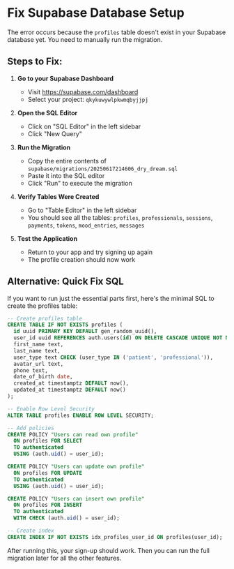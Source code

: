 # Fix Supabase Database Setup

The error occurs because the `profiles` table doesn't exist in your Supabase database yet. You need to manually run the migration.

## Steps to Fix:

1. **Go to your Supabase Dashboard**
   - Visit https://supabase.com/dashboard
   - Select your project: `qkykuwywlpkwmqbyjjpj`

2. **Open the SQL Editor**
   - Click on "SQL Editor" in the left sidebar
   - Click "New Query"

3. **Run the Migration**
   - Copy the entire contents of `supabase/migrations/20250617214606_dry_dream.sql`
   - Paste it into the SQL editor
   - Click "Run" to execute the migration

4. **Verify Tables Were Created**
   - Go to "Table Editor" in the left sidebar
   - You should see all the tables: `profiles`, `professionals`, `sessions`, `payments`, `tokens`, `mood_entries`, `messages`

5. **Test the Application**
   - Return to your app and try signing up again
   - The profile creation should now work

## Alternative: Quick Fix SQL

If you want to run just the essential parts first, here's the minimal SQL to create the profiles table:

```sql
-- Create profiles table
CREATE TABLE IF NOT EXISTS profiles (
  id uuid PRIMARY KEY DEFAULT gen_random_uuid(),
  user_id uuid REFERENCES auth.users(id) ON DELETE CASCADE UNIQUE NOT NULL,
  first_name text,
  last_name text,
  user_type text CHECK (user_type IN ('patient', 'professional')),
  avatar_url text,
  phone text,
  date_of_birth date,
  created_at timestamptz DEFAULT now(),
  updated_at timestamptz DEFAULT now()
);

-- Enable Row Level Security
ALTER TABLE profiles ENABLE ROW LEVEL SECURITY;

-- Add policies
CREATE POLICY "Users can read own profile"
  ON profiles FOR SELECT
  TO authenticated
  USING (auth.uid() = user_id);

CREATE POLICY "Users can update own profile"
  ON profiles FOR UPDATE
  TO authenticated
  USING (auth.uid() = user_id);

CREATE POLICY "Users can insert own profile"
  ON profiles FOR INSERT
  TO authenticated
  WITH CHECK (auth.uid() = user_id);

-- Create index
CREATE INDEX IF NOT EXISTS idx_profiles_user_id ON profiles(user_id);
```

After running this, your sign-up should work. Then you can run the full migration later for all the other features.